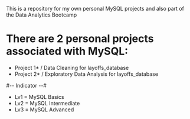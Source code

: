This is a repository for my own personal MySQL projects and also part of the Data Analytics Bootcamp

# There are 2 personal projects associated with MySQL:


- Project 1* / Data Cleaning for layoffs_database
- Project 2* / Exploratory Data Analysis for layoffs_database


#-- Indicator --#
- Lv1 = MySQL Basics
- Lv2 = MySQL Intermediate
- Lv3 = MySQL Advanced
